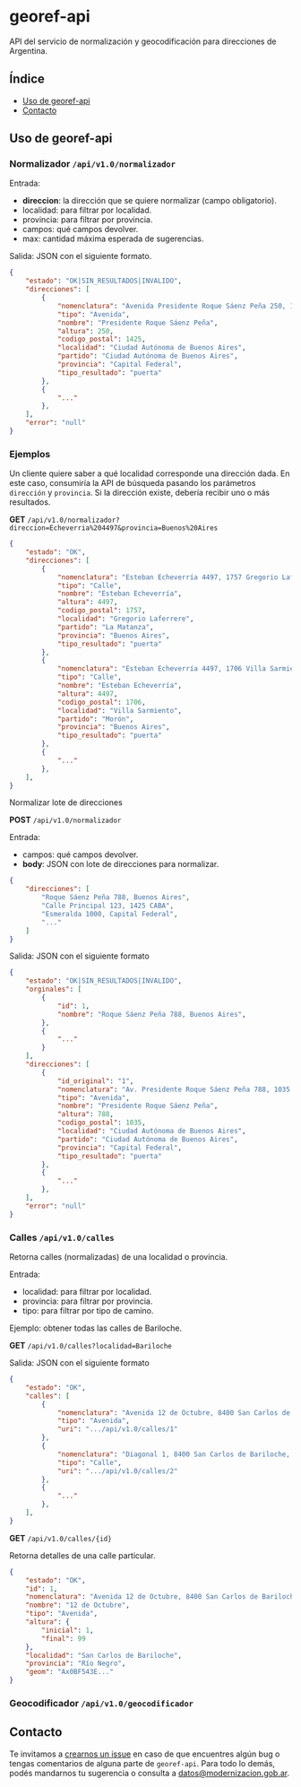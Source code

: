 # georef-api
API del servicio de normalización y geocodificación para direcciones de Argentina.

## Índice 
* [Uso de georef-api](#uso-de-georef-api)
* [Contacto](#contacto)

## Uso de georef-api

### Normalizador `/api/v1.0/normalizador`

Entrada:
- **direccion**: la dirección que se quiere normalizar (campo obligatorio).
- localidad: para filtrar por localidad.
- provincia: para filtrar por provincia.
- campos: qué campos devolver.
- max: cantidad máxima esperada de sugerencias.

Salida: JSON con el siguiente formato.
```json
{
    "estado": "OK|SIN_RESULTADOS|INVALIDO",
    "direcciones": [
        {
            "nomenclatura": "Avenida Presidente Roque Sáenz Peña 250, 1425 Ciudad ...",
            "tipo": "Avenida",
            "nombre": "Presidente Roque Sáenz Peña",
            "altura": 250,
            "codigo_postal": 1425,
            "localidad": "Ciudad Autónoma de Buenos Aires",
            "partido": "Ciudad Autónoma de Buenos Aires",
            "provincia": "Capital Federal",
            "tipo_resultado": "puerta"
        },
        {
            "..."
        },
    ],
    "error": "null"
}
```

### Ejemplos

Un cliente quiere saber a qué localidad corresponde una dirección dada.
En este caso, consumiría la API de búsqueda pasando los parámetros `dirección` y `provincia`.
Si la dirección existe, debería recibir uno o más resultados.

**GET** `/api/v1.0/normalizador?direccion=Echeverria%204497&provincia=Buenos%20Aires`

```json
{
    "estado": "OK",
    "direcciones": [
        {
            "nomenclatura": "Esteban Echeverría 4497, 1757 Gregorio Laferrere, Buenos Aires",
            "tipo": "Calle",
            "nombre": "Esteban Echeverría",
            "altura": 4497,
            "codigo_postal": 1757,
            "localidad": "Gregorio Laferrere",
            "partido": "La Matanza",
            "provincia": "Buenos Aires",
            "tipo_resultado": "puerta"
        },
        {
            "nomenclatura": "Esteban Echeverría 4497, 1706 Villa Sarmiento, Buenos Aires",
            "tipo": "Calle",
            "nombre": "Esteban Echeverría",
            "altura": 4497,
            "codigo_postal": 1706,
            "localidad": "Villa Sarmiento",
            "partido": "Morón",
            "provincia": "Buenos Aires",
            "tipo_resultado": "puerta"
        },
        {
            "..."
        },
    ],
}
```

Normalizar lote de direcciones

**POST** `/api/v1.0/normalizador`

Entrada:
- campos: qué campos devolver.
- **body**: JSON con lote de direcciones para normalizar.
```json
{
    "direcciones": [
        "Roque Sáenz Peña 788, Buenos Aires",
        "Calle Principal 123, 1425 CABA",
        "Esmeralda 1000, Capital Federal",
        "..."
    ]
}
```

Salida: JSON con el siguiente formato
```json
{
    "estado": "OK|SIN_RESULTADOS|INVALIDO",
    "orginales": [
        {
            "id": 1,
            "nombre": "Roque Sáenz Peña 788, Buenos Aires",
        },
        {
            "..."
        }
    ],
    "direcciones": [
        {
            "id_original": "1",
            "nomenclatura": "Av. Presidente Roque Sáenz Peña 788, 1035 Ciudad Autónoma ...",
            "tipo": "Avenida",
            "nombre": "Presidente Roque Sáenz Peña",
            "altura": 788,
            "codigo_postal": 1035,
            "localidad": "Ciudad Autónoma de Buenos Aires",
            "partido": "Ciudad Autónoma de Buenos Aires",
            "provincia": "Capital Federal",
            "tipo_resultado": "puerta"
        },
        {
            "..."
        },
    ],
    "error": "null"
}
```

### Calles `/api/v1.0/calles`
Retorna calles (normalizadas) de una localidad o provincia.

Entrada:
- localidad: para filtrar por localidad.
- provincia: para filtrar por provincia.
- tipo: para filtrar por tipo de camino.

Ejemplo: obtener todas las calles de Bariloche.

**GET** `/api/v1.0/calles?localidad=Bariloche`

Salida: JSON con el siguiente formato
```json
{
    "estado": "OK",
    "calles": [
        {
            "nomenclatura": "Avenida 12 de Octubre, 8400 San Carlos de Bariloche, Río Negro",
            "tipo": "Avenida",
            "uri": ".../api/v1.0/calles/1"
        },
        {
            "nomenclatura": "Diagonal 1, 8400 San Carlos de Bariloche, Río Negro",
            "tipo": "Calle",
            "uri": ".../api/v1.0/calles/2"
        },
        {
            "..."
        },
    ],
}
```

**GET** `/api/v1.0/calles/{id}`

Retorna detalles de una calle particular.

```json
{
    "estado": "OK",
    "id": 1,
    "nomenclatura": "Avenida 12 de Octubre, 8400 San Carlos de Bariloche, Río Negro",
    "nombre": "12 de Octubre",
    "tipo": "Avenida",
    "altura": {
        "inicial": 1,
        "final": 99
    },
    "localidad": "San Carlos de Bariloche",
    "provincia": "Río Negro",
    "geom": "Ax0BF543E..."
}
```

### Geocodificador `/api/v1.0/geocodificador`


## Contacto
Te invitamos a [crearnos un issue](https://github.com/datosgobar/georef-api/issues/new?title=Encontre-un-bug-en-georef-api) en caso de que encuentres algún bug o tengas comentarios     de alguna parte de `georef-api`. Para todo lo demás, podés mandarnos tu sugerencia o consulta a [datos@modernizacion.gob.ar](mailto:datos@modernizacion.gob.ar).